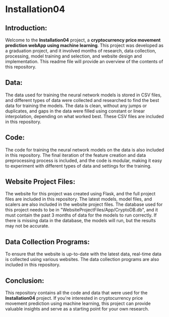 # Installation04

## Introduction:

Welcome to the **Installation04** project, a **cryptocurrency price movement prediction webApp using machine learning**. This project was developed as a graduation project, and it involved months of research, data collection, processing, model training and selection, and website design and implementation. This readme file will provide an overview of the contents of this repository.

## Data:

The data used for training the neural network models is stored in CSV files, and different types of data were collected and researched to find the best data for training the models. The data is clean, without any jumps or duplicates, and gaps in the data were filled using constant or linear interpolation, depending on what worked best. These CSV files are included in this repository.

## Code:

The code for training the neural network models on the data is also included in this repository. The final iteration of the feature creation and data preprocessing process is included, and the code is modular, making it easy to experiment with different types of data and settings for the training.

## Website Project Files:

The website for this project was created using Flask, and the full project files are included in this repository. The latest models, model files, and scalers are also included in the website project files. The database used for this project needs to be in "WebsiteProjectFiles/App/CryptoDB.db", and it must contain the past 3 months of data for the models to run correctly. If there is missing data in the database, the models will run, but the results may not be accurate.

## Data Collection Programs:

To ensure that the website is up-to-date with the latest data, real-time data is collected using various websites. The data collection programs are also included in this repository.

## Conclusion:

This repository contains all the code and data that were used for the **Installation04** project. If you're interested in cryptocurrency price movement prediction using machine learning, this project can provide valuable insights and serve as a starting point for your own research.
